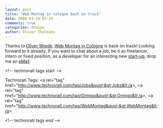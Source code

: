```yaml
---
layout: post
title: "Web Montag in Cologne back on track"
date: 2006-03-20 07:24
comments: true
categories: Ormigo
author: Oliver Thylmann
---
```






Thanks to [Oliver Wrede](http://wrede.interfacedesign.org/), [Web Montag in Cologne](http://www.webmontag.de/doku.php?id=koeln) is back on track! Looking forward to it already. If you want to chat about a job, be it as freelancer, intern or fixed position, as a developer for an interesting new [start-up](http://ormigo.com/), drop me an [eMail](http://thylmann.net/mail.php).

&lt;!-- technorati tags start --&gt;

Technorati Tags: &lt;a rel=&quot;tag&quot; href=&quot;http://www.technorati.com/tag/Jobs&quot;&gt;Jobs&lt;/a&gt;, &lt;a rel=&quot;tag&quot; href=&quot;http://www.technorati.com/tag/Ormigo&quot;&gt;Ormigo&lt;/a&gt;, &lt;a rel=&quot;tag&quot; href=&quot;http://www.technorati.com/tag/WebMontag&quot;&gt;WebMontag&lt;/a&gt;

&lt;!-- technorati tags end --&gt;


